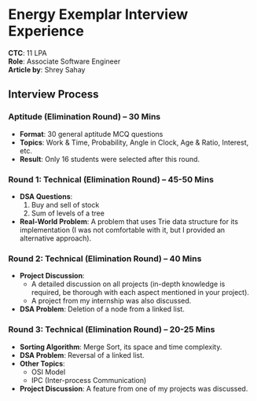 # Energy Exemplar Interview Experience

**CTC**: 11 LPA<br/>
**Role**: Associate Software Engineer<br/>
**Article by**: Shrey Sahay

## Interview Process

### Aptitude (Elimination Round) – 30 Mins

- **Format**: 30 general aptitude MCQ questions
- **Topics**: Work & Time, Probability, Angle in Clock, Age & Ratio, Interest, etc.
- **Result**: Only 16 students were selected after this round.

### Round 1: Technical (Elimination Round) – 45-50 Mins

- **DSA Questions**:
  1. Buy and sell of stock
  2. Sum of levels of a tree
- **Real-World Problem**: A problem that uses Trie data structure for its implementation (I was not comfortable with it, but I provided an alternative approach).

### Round 2: Technical (Elimination Round) – 40 Mins

- **Project Discussion**:
  - A detailed discussion on all projects (in-depth knowledge is required, be thorough with each aspect mentioned in your project).
  - A project from my internship was also discussed.
- **DSA Problem**: Deletion of a node from a linked list.

### Round 3: Technical (Elimination Round) – 20-25 Mins

- **Sorting Algorithm**: Merge Sort, its space and time complexity.
- **DSA Problem**: Reversal of a linked list.
- **Other Topics**:
  - OSI Model
  - IPC (Inter-process Communication)
- **Project Discussion**: A feature from one of my projects was discussed.
